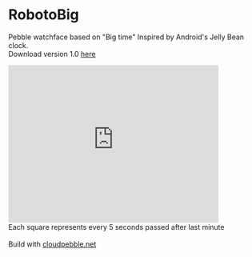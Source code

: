 RobotoBig
=========

Pebble watchface based on "Big time"
Inspired by Android's Jelly Bean clock.<br>
Download version 1.0 <a href="/releases/RobotoBig_v1.0.pbw">here</a><br>
<iframe width="420" height="315" src="http://www.youtube.com/embed/3ZM2_s_Gd10?rel=0" frameborder="0" allowfullscreen></iframe>
<br>Each square represents every 5 seconds passed after last minute<br> <br>
Build with <a href="http://cloudpebble.net">cloudpebble.net</a>
